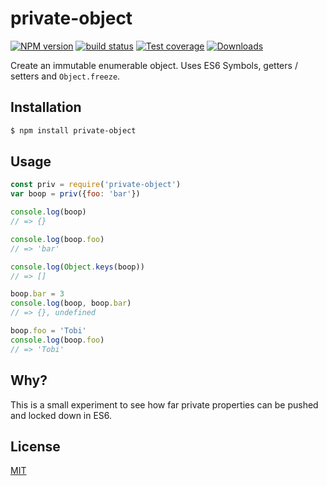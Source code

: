 # private-object
[![NPM version][npm-image]][npm-url]
[![build status][travis-image]][travis-url]
[![Test coverage][coveralls-image]][coveralls-url]
[![Downloads][downloads-image]][downloads-url]

Create an immutable enumerable object. Uses ES6 Symbols, getters / setters and
`Object.freeze`.

## Installation
```bash
$ npm install private-object
```

## Usage
```js
const priv = require('private-object')
var boop = priv({foo: 'bar'})

console.log(boop)
// => {}

console.log(boop.foo)
// => 'bar'

console.log(Object.keys(boop))
// => []

boop.bar = 3
console.log(boop, boop.bar)
// => {}, undefined

boop.foo = 'Tobi'
console.log(boop.foo)
// => 'Tobi'
```

## Why?
This is a small experiment to see how far private properties can be pushed and
locked down in ES6.

## License
[MIT](https://tldrlegal.com/license/mit-license)

[npm-image]: https://img.shields.io/npm/v/private-object.svg?style=flat-square
[npm-url]: https://npmjs.org/package/private-object
[travis-image]: https://img.shields.io/travis/yoshuawuyts/private-object.svg?style=flat-square
[travis-url]: https://travis-ci.org/yoshuawuyts/private-object
[coveralls-image]: https://img.shields.io/coveralls/yoshuawuyts/private-object.svg?style=flat-square
[coveralls-url]: https://coveralls.io/r/yoshuawuyts/private-object?branch=master
[downloads-image]: http://img.shields.io/npm/dm/private-object.svg?style=flat-square
[downloads-url]: https://npmjs.org/package/private-object
